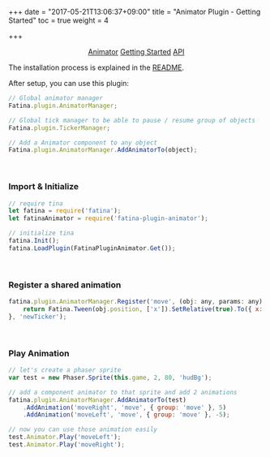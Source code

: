 +++
date = "2017-05-21T13:06:37+09:00"
title = "Animator Plugin - Getting Started"
toc = true
weight = 4

+++

<div style="text-align: center">
    <a class="btn btn-default" href="/Fatina/plugins/animator/">Animator</a>
    <a class="btn btn-primary" href="/Fatina/plugins/animator-usage/">Getting Started</a>
    <a class="btn btn-default" href="/Fatina/plugins/animator-api/">API</a>
</div>

The installation process is explained in the [README](https://github.com/kefniark/Fatina-Plugin-Animator).

After setup, you can use this plugin: 
```js
// Global animator manager
Fatina.plugin.AnimatorManager;

// Global tick manager to be able to pause / resume group of objects
Fatina.plugin.TickerManager;

// Add a Animator component to any object
Fatina.plugin.AnimatorManager.AddAnimatorTo(object);
```
<br>

### Import & Initialize
```js
// require tina
let fatina = require('fatina');
let fatinaAnimator = require('fatina-plugin-animator');

// initialize tina
fatina.Init();
fatina.LoadPlugin(FatinaPluginAnimator.Get());
```
<br>

### Register a shared animation
```js
fatina.plugin.AnimatorManager.Register('move', (obj: any, params: any) => {
    return Fatina.Tween(obj.position, ['x']).SetRelative(true).To({ x: params }, 500);
}, 'newTicker');
```
<br>

### Play Animation
```js
// let's create a phaser sprite
var test = new Phaser.Sprite(this.game, 2, 80, 'hudBg');

// add a component animator to that sprite and add 2 animations
fatina.plugin.AnimatorManager.AddAnimatorTo(test)
    .AddAnimation('moveRight', 'move', { group: 'move' }, 5)
	.AddAnimation('moveLeft', 'move', { group: 'move' }, -5);

// now you can use those animation easily
test.Animator.Play('moveLeft');
test.Animator.Play('moveRight');
```
